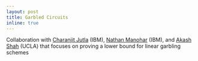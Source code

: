 ```yaml
---
layout: post
title: Garbled Circuits
inline: true
---
```


Collaboration with [Charanjit Jutla](https://researcher.watson.ibm.com/researcher/view.php?person=us-csjutla) (IBM), [Nathan Manohar](https://web.cs.ucla.edu/~nmanohar/) (IBM), and [Akash Shah](https://shahakash28.github.io/) (UCLA) that focuses on proving a lower bound for linear garbling schemes